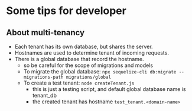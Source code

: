 # Some tips for developer
## About multi-tenancy
- Each tenant has its own database, but shares the server.
- Hostnames are used to determine tenant of incoming requests.
- There is a global database that record the hostname.
    - so be careful for the scope of migrations and models
    - To migrate the global database: `npx sequelize-cli db:migrate --migrations-path migrations/global`
    - To create a test tenant: `node createTenant.js`
        - this is just a testing script, and default global database name is tenant_db
        - the created tenant has hostname `test_tenant.<domain-name>`
